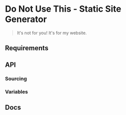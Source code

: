 # Do Not Use This - Static Site Generator

> It's not for you! It's for my website.

## Requirements

## API

### Sourcing

### Variables

## Docs
